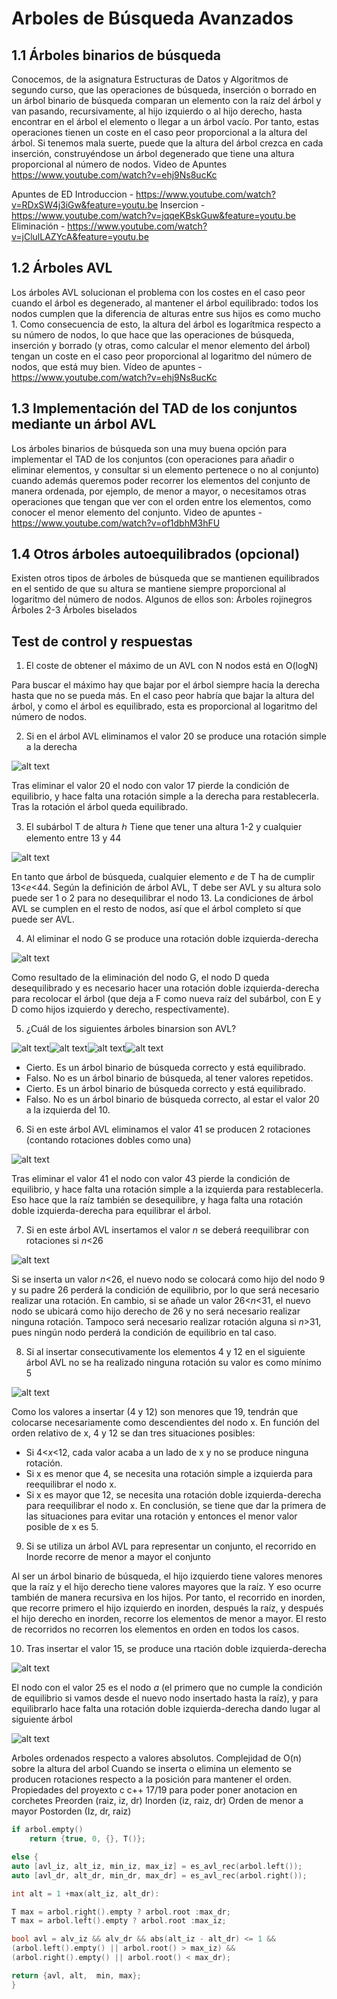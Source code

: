 # Arboles de Búsqueda Avanzados


## 1.1 Árboles binarios de búsqueda
Conocemos, de la asignatura Estructuras de Datos y Algoritmos de segundo curso, que las operaciones de búsqueda, inserción o borrado en un árbol binario de búsqueda comparan un elemento con la raíz del árbol y van pasando, recursivamente, al hijo izquierdo o al hijo derecho, hasta encontrar en el árbol el elemento o llegar a un árbol vacío. Por tanto, estas operaciones tienen un coste en el caso peor proporcional a la altura del árbol. Si tenemos mala suerte, puede que la altura del árbol crezca en cada inserción, construyéndose un árbol degenerado que tiene una altura proporcional al número de nodos. 
Video de Apuntes https://www.youtube.com/watch?v=ehj9Ns8ucKc

Apuntes de ED
Introduccion - https://www.youtube.com/watch?v=RDxSW4j3iGw&feature=youtu.be
Insercion - https://www.youtube.com/watch?v=jqqeKBskGuw&feature=youtu.be
Eliminación - https://www.youtube.com/watch?v=jClulLAZYcA&feature=youtu.be

## 1.2 Árboles AVL
Los árboles AVL solucionan el problema con los costes en el caso peor cuando el árbol es degenerado, al mantener el árbol equilibrado: todos los nodos cumplen que la diferencia de alturas entre sus hijos es como mucho 1. Como consecuencia de esto, la altura del árbol es logarítmica respecto a su número de nodos, lo que hace que las operaciones de búsqueda, inserción y borrado (y otras, como calcular el menor elemento del árbol) tengan un coste en el caso peor proporcional al logaritmo del número de nodos, que está muy bien.
Vídeo de apuntes - https://www.youtube.com/watch?v=ehj9Ns8ucKc

## 1.3 Implementación del TAD de los conjuntos mediante un árbol AVL
Los árboles binarios de búsqueda son una muy buena opción para implementar el TAD de los conjuntos (con operaciones para añadir o eliminar elementos, y consultar si un elemento pertenece o no al conjunto) cuando además queremos poder recorrer los elementos del conjunto de manera ordenada, por ejemplo, de menor a mayor, o necesitamos otras operaciones que tengan que ver con el orden entre los elementos, como conocer el menor elemento del conjunto.
Video de apuntes - https://www.youtube.com/watch?v=of1dbhM3hFU

## 1.4 Otros árboles autoequilibrados (opcional)
Existen otros tipos de árboles de búsqueda que se mantienen equilibrados en el sentido de que su altura se mantiene siempre proporcional al logaritmo del número de nodos. Algunos de ellos son:
Árboles rojinegros
Árboles 2-3
Árboles biselados

## Test de control y respuestas

1. El coste de obtener el máximo de un AVL con N nodos está en O(logN)

Para buscar el máximo hay que bajar por el árbol siempre hacia la derecha hasta que no se pueda más. En el caso peor habría que bajar la altura del árbol, y como el árbol es equilibrado, esta es proporcional al logaritmo del número de nodos.

2. Si en el árbol AVL eliminamos el valor 20 se produce una rotación simple a la derecha

![alt text](.\Assets\testAVL1.png)

Tras eliminar el valor 20 el nodo con valor 17 pierde la condición de equilibrio, y hace falta una rotación simple a la derecha para restablecerla. Tras la rotación el árbol queda equilibrado.

3. El subárbol T de altura ℎ Tiene que tener una altura 1-2 y cualquier elemento entre 13 y 44

![alt text](.\Assets\testAVL2.png)

En tanto que árbol de búsqueda, cualquier elemento $e$ de T ha de cumplir 13<$e$<44. Según la definición de árbol AVL, T debe ser AVL y su altura solo puede ser 1 o 2 para no desequilibrar el nodo 13. La condiciones de árbol AVL se cumplen en el resto de nodos, así que el árbol completo sí que puede ser AVL.

4. Al eliminar el nodo G se produce una rotación doble izquierda-derecha

![alt text](.\Assets\testAVL3.png)

Como resultado de la eliminación del nodo G, el nodo D queda desequilibrado y es necesario hacer una rotación doble izquierda-derecha para recolocar el árbol (que deja a F como nueva raíz del subárbol, con E y D como hijos izquierdo y derecho, respectivamente).

5. ¿Cuál de los siguientes árboles binarsion son AVL?

![alt text](.\Assets\testAVL4.png)![alt text](.\Assets\testAVL5.png)![alt text](.\Assets\testAVL6.png)![alt text](.\Assets\testAVL7.png)

- Cierto. Es un árbol binario de búsqueda correcto y está equilibrado.
- Falso. No es un árbol binario de búsqueda, al tener valores repetidos.
- Cierto. Es un árbol binario de búsqueda correcto y está equilibrado.
- Falso. No es un árbol binario de búsqueda correcto, al estar el valor 20 a la izquierda del 10.

6. Si en este árbol AVL eliminamos el valor 41 se producen 2 rotaciones (contando rotaciones dobles como una)

![alt text](.\Assets\testAVL8.png)

Tras eliminar el valor 41 el nodo con valor 43 pierde la condición de equilibrio, y hace falta una rotación simple a la izquierda para restablecerla. Eso hace que la raíz también se desequilibre, y haga falta una rotación doble izquierda-derecha para equilibrar el árbol.

7. Si en este árbol AVL insertamos el valor $n$ se deberá reequilibrar con rotaciones si $n$<26

![alt text](.\Assets\testAVL9.png)

Si se inserta un valor $n$<26, el nuevo nodo se colocará como hijo del nodo 9 y su padre 26 perderá la condición de equilibrio, por lo que será necesario realizar una rotación. En cambio, si se añade un valor 26<$n$<31, el nuevo nodo se ubicará como hijo derecho de 26 y no será necesario realizar ninguna rotación. Tampoco será necesario realizar rotación alguna si $n$>31, pues ningún nodo perderá la condición de equilibrio en tal caso.

8. Si al insertar consecutivamente los elementos 4 y 12 en el siguiente árbol AVL no se ha realizado ninguna rotación su valor es como mínimo 5

![alt text](.\Assets\testAVL10.png)

Como los valores a insertar (4 y 12) son menores que 19, tendrán que colocarse necesariamente como descendientes del nodo x. En función del orden relativo de x, 4 y 12 se dan tres situaciones posibles:

- Si 4<$x$<12, cada valor acaba a un lado de x y no se produce ninguna rotación.
- Si x es menor que 4, se necesita una rotación simple a izquierda para reequilibrar el nodo x.
- Si x es mayor que 12, se necesita una rotación doble izquierda-derecha para reequilibrar el nodo x.
En conclusión, se tiene que dar la primera de las situaciones para evitar una rotación y entonces el menor valor posible de x es 5.

9. Si se utiliza un árbol AVL para representar un conjunto, el recorrido en Inorde recorre de menor a mayor el conjunto

Al ser un árbol binario de búsqueda, el hijo izquierdo tiene valores menores que la raíz y el hijo derecho tiene valores mayores que la raíz. Y eso ocurre también de manera recursiva en los hijos. Por tanto, el recorrido en inorden, que recorre primero el hijo izquierdo en inorden, después la raíz, y después el hijo derecho en inorden, recorre los elementos de menor a mayor. El resto de recorridos no recorren los elementos en orden en todos los casos.

10. Tras insertar el valor 15, se produce una rtación doble izquierda-derecha

![alt text](.\Assets\testAVL11.png)

El nodo con el valor 25 es el nodo $a$ (el primero que no cumple la condición de equilibrio si vamos desde el nuevo nodo insertado hasta la raíz), y para equilibrarlo hace falta una rotación doble izquierda-derecha dando lugar al siguiente árbol

 ![alt text](.\Assets\testAVL12.png)


Arboles ordenados respecto a valores absolutos.
Complejidad de O(n) sobre la altura del arbol
Cuando se inserta o elimina un elemento se producen rotaciones respecto a la posición para mantener el orden.
Propiedades del proyexto c c++ 17/19 para poder poner anotacion en corchetes
Preorden (raiz, iz, dr)
Inorden (iz, raiz, dr)          Orden de menor a mayor
Postorden (Iz, dr, raiz)

```c++
if arbol.empty()
    return {true, 0, {}, T()};

else {
auto [avl_iz, alt_iz, min_iz, max_iz] = es_avl_rec(arbol.left());
auto [avl_dr, alt_dr, min_dr, max_dr] = es_avl_rec(arbol.right());

int alt = 1 +max(alt_iz, alt_dr):

T max = arbol.right().empty ? arbol.root :max_dr;
T max = arbol.left().empty ? arbol.root :max_iz;

bool avl = alv_iz && alv_dr && abs(alt_iz - alt_dr) <= 1 &&
(arbol.left().empty() || arbol.root() > max_iz) &&
(arbol.right().empty() || arbol.root() < max_dr);

return {avl, alt,  min, max};
}
```